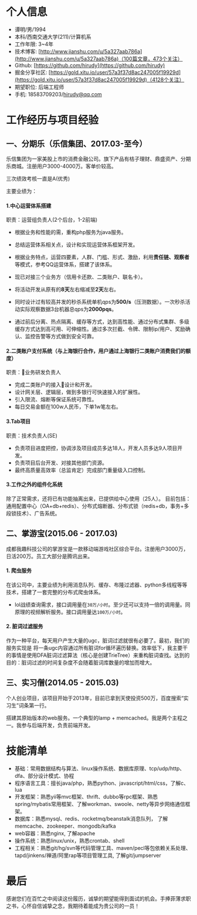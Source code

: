 # 个人信息

- 谭明/男/1994
- 本科/西南交通大学(211)/计算机系
- 工作年限: 3~4年
- 技术博客: [http://www.jianshu.com/u/5a327aab786a](http://www.jianshu.com/u/5a327aab786a)（100篇文章，473个关注）
- Github: [https://github.com/hirudy](https://github.com/hirudy)
- 掘金分享社区: [https://gold.xitu.io/user/57a3f37d8ac247005f19929d](https://gold.xitu.io/user/57a3f37d8ac247005f19929d)（4128个关注）
- 期望职位: 后端工程师
- 手机: 18583709203/hirudy@qq.com

# 工作经历与项目经验

## 一、分期乐（乐信集团、2017.03-至今）
乐信集团为一家美股上市的消费金融公司。旗下产品有桔子理财、鼎盛资产、分期乐商城。注册用户3000-4000万。客单价较高。

三次绩效考核一直是A(优秀)

主要业绩为：

#### 1.中心运营体系搭建
职责：运营组负责人(2个后台，1-2前端)
+ 根据业务和性能的需，重构php服务为java服务。
+ 总结运营体系相关点，设计和实现运营体系框架开发。
+ 根据业务特点，运营四要素，人群、门槛、形式、激励，利用**责任链、观察者**等模式，参考QQ运营体系，搭建了该体系。
+ 现已对接三个业务方（信用卡还款、二类账户、联名卡）。
+ 将活动开发从原有的**8天**左右缩减至**2天**左右。

+ 同时设计过有较高并发的秒杀系统单机qps为**500/s**（压测数据）。一次秒杀活动实际观察数据3台机器总qps为**2000pqs**。
+ 通过前后分离、热点隔离、缓存等方式，达到高性能、通过分布式集群、多级缓存方式达到高可用、可伸缩性。通过多次拦截、令牌、限制ip/用户、奖励确认、监控告警等方式做到安全可靠。

#### 2.二类账户支付系统（与上海银行合作，用户通过上海银行二类账户消费我们的额度）
职责：业务研发负责人
+ 完成二类账户的接入设计和开发。
+ 设计网关层、逻辑层，做到多银行可快速接入的扩展性。
+ 引入限流、熔断等保证系统可靠性。
+ 每日交易金额在100w人民币，下单1w笔左右。

#### 3.Tab项目
职责：技术负责人(SE)
+ 负责项目进度把控，协调涉及项目成员多达18人，开发人员多达9人项目开发。
+ 负责项目后台开发、对接其他部门资源。
+ 最终高质量高效率（总监肯定）完成部门重量级入口控制。

#### 3.工作之外的组件化系统
除了正常需求，还将已有功能抽离出来，已提供给中心使用（25人）。
目前包括：通用配置中心（OA+db+redis）、分布式熔断器、分布式锁（redis+db，事务+多段锁技术）、广告系统。


## 二、掌游宝(2015.06 - 2017.03)
成都我趣科技公司的掌游宝是一款移动端游戏社区综合平台。注册用户3000万，日活200万。员工大部分是腾讯出来。

#### 1. 爬虫服务

在该公司中，主要业绩为利用消息队列、缓存、布隆过滤器、python多线程等等技术，搭建了一套完整的分布式爬虫体系。
+ lol战绩查询需求，接口调用量在`30万/小时`。至少还可以支持一倍的调用量。同原理的视频解析服务。接口调用量达`100万/小时`。

#### 2. 脏词过滤服务
作为一种平台，每天用户产生大量的ugc，脏词过滤就很有必要了。最初，我们的服务实现是
将一条ugc内容通过所有脏词for循环遍历替换。效率低下，我主要干的事情是使用DFA脏词过滤算法（核心是创建TrieTree）来重构脏词查找。达到的目的：脏词过滤的时间复杂度不会随着脏词库数量的增加而增大。


## 三、实习僧(2014.05 - 2015.03)
个人创业项目，该项目开始于2013年，目前已拿到天使投资500万，百度搜索“实习生”词条第一行。

搭建其原始版本的web服务。一个典型的lamp + memcached。我是两个主程之一。我参与后端开发，负责前端开发。

# 技能清单

- 基础：常用数据结构与算法、linux操作系统、数据库原理、tcp/udp/http、dfa、部分设计模式、协程
- 程序语言工具：擅长java/php，熟悉python、javascript/html/css，了解c、lua
- 开发框架：熟悉yii等mvc框架、thrift、dubbo等rpc框架、熟悉spring/mybatis常用框架、了解workman、swoole、netty等异步网络通信框架。
- 数据库：熟悉mysql、redis、rocketmq/beanstalk消息队列， 了解memcache、zookeeper、mongodb/kafka
- web容器：熟悉nginx, 了解apache
- 操作系统：熟悉linux/unix，熟悉crontab、shell
- 工程相关：熟悉git/hg/svn等代码管理工具、maven/pecl等包依赖关系处理、tapd/jinkens/禅道/阿里rap等项目管理工具, 了解git/jumpserver

# 最后

感谢您们在百忙之中阅读这份履历，诚挚的期望能得到面试的机会。手捧菲薄求职之书，心怀自信诚挚之念，我期待着能成为贵公司的一员！
